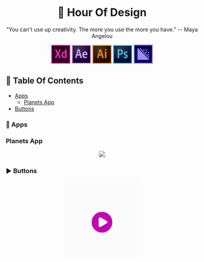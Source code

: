 <div align="center">
<h1 align="center">🎨 Hour Of Design</h1>
<p>
"You can't use up creativity. The more you use the more you have." -- Maya Angelou</p>
<img src="./Logos/AXD.svg" width=50 />
<img src="./Logos/AE.svg" width=50 />
<img src="./Logos/AI.svg" width=50 />
<img src="./Logos/AP.svg" width=50 />
<img src="./Logos/AME.svg" width=50 />
</div>

<h2 id="Contents"> 📕 Table Of Contents </h2>

* [Apps](#Apss)
    * [Planets App](#PlanetsApp)
* [Buttons](#Buttons)

<h3 id="Apps">📱 Apps</h3>
<h3 id="PlanetsApp">Planets App</h3>
<div align="center">
<img src="Outputs/Planet App.gif" />
</div>

<h3 id="Buttons">▶️ Buttons</h3>
<div align="center">
<img src="Outputs/Button_1.gif" width="200px" />
</div>
